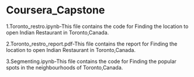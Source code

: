 # Coursera_Capstone

1.Toronto_restro.ipynb-This file contains the code for Finding the location to open Indian Restaurant in Toronto,Canada.

2.Toronto_restro_report.pdf-This file contains the report for Finding the location to open Indian Restaurant in Toronto,Canada. 

3.Segmenting.ipynb-This file contains the code for Finding the popular spots in the neighbourhoods of Toronto,Canada. 

